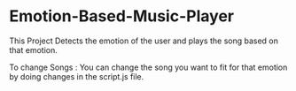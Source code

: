 # Emotion-Based-Music-Player
This Project Detects the emotion of the user and plays the song based on that emotion.

To change Songs :
You can change the song you want to fit for that emotion by doing changes in the script.js file.
